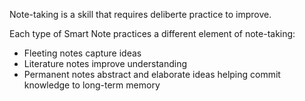 Note-taking is a skill that requires deliberte practice to improve.

Each type of Smart Note practices a different element of note-taking:
- Fleeting notes capture ideas
- Literature notes improve understanding
- Permanent notes abstract and elaborate ideas helping commit knowledge to long-term memory